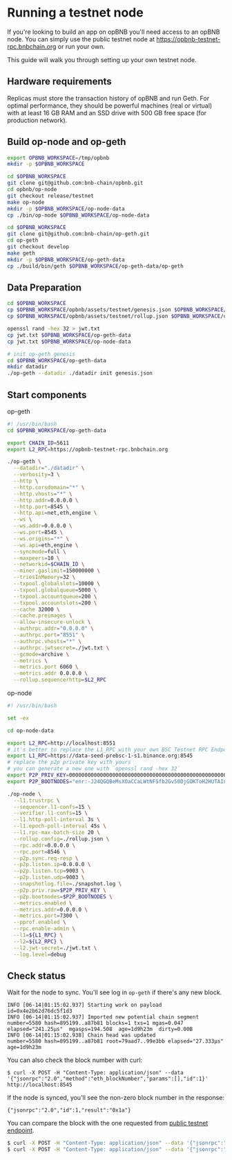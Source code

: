 # Running a testnet node

If you're looking to build an app on opBNB you'll need access to an opBNB node.
You can simply use the public testnet node at <https://opbnb-testnet-rpc.bnbchain.org> or run your own.

This guide will walk you through setting up your own testnet node.

## Hardware requirements

Replicas must store the transaction history of opBNB and run Geth. For optimal performance, they should be powerful machines (real or virtual) with at least 16 GB RAM and an SSD drive with 500 GB free space (for production network).

## Build op-node and op-geth

```bash
export OPBNB_WORKSPACE=/tmp/opbnb
mkdir -p $OPBNB_WORKSPACE

cd $OPBNB_WORKSPACE
git clone git@github.com:bnb-chain/opbnb.git
cd opbnb/op-node
git checkout release/testnet
make op-node
mkdir -p $OPBNB_WORKSPACE/op-node-data
cp ./bin/op-node $OPBNB_WORKSPACE/op-node-data

cd $OPBNB_WORKSPACE
git clone git@github.com:bnb-chain/op-geth.git
cd op-geth
git checkout develop
make geth
mkdir -p $OPBNB_WORKSPACE/op-geth-data
cp ./build/bin/geth $OPBNB_WORKSPACE/op-geth-data/op-geth
```

## Data Preparation

```bash
cd $OPBNB_WORKSPACE
cp $OPBNB_WORKSPACE/opbnb/assets/testnet/genesis.json $OPBNB_WORKSPACE/op-geth-data
cp $OPBNB_WORKSPACE/opbnb/assets/testnet/rollup.json $OPBNB_WORKSPACE/op-node-data

openssl rand -hex 32 > jwt.txt
cp jwt.txt $OPBNB_WORKSPACE/op-geth-data
cp jwt.txt $OPBNB_WORKSPACE/op-node-data

# init op-geth genesis
cd $OPBNB_WORKSPACE/op-geth-data
mkdir datadir
./op-geth --datadir ./datadir init genesis.json
```

## Start components

op-geth

```bash
#! /usr/bin/bash
cd $OPBNB_WORKSPACE/op-geth-data

export CHAIN_ID=5611
export L2_RPC=https://opbnb-testnet-rpc.bnbchain.org

./op-geth \
  --datadir="./datadir" \
  --verbosity=3 \
  --http \
  --http.corsdomain="*" \
  --http.vhosts="*" \
  --http.addr=0.0.0.0 \
  --http.port=8545 \
  --http.api=net,eth,engine \
  --ws \
  --ws.addr=0.0.0.0 \
  --ws.port=8545 \
  --ws.origins="*" \
  --ws.api=eth,engine \
  --syncmode=full \
  --maxpeers=10 \
  --networkid=$CHAIN_ID \
  --miner.gaslimit=150000000 \
  --triesInMemory=32 \
  --txpool.globalslots=10000 \
  --txpool.globalqueue=5000 \
  --txpool.accountqueue=200 \
  --txpool.accountslots=200 \
  --cache 32000 \
  --cache.preimages \
  --allow-insecure-unlock \
  --authrpc.addr="0.0.0.0" \
  --authrpc.port="8551" \
  --authrpc.vhosts="*" \
  --authrpc.jwtsecret=./jwt.txt \
  --gcmode=archive \
  --metrics \
  --metrics.port 6060 \
  --metrics.addr 0.0.0.0 \
  --rollup.sequencerhttp=$L2_RPC
```

op-node

```bash
#! /usr/bin/bash

set -ex

cd op-node-data

export L2_RPC=http://localhost:8551
# it's better to replace the L1_RPC with your own BSC Testnet RPC Endpoint for stability
export L1_RPC=https://data-seed-prebsc-1-s1.binance.org:8545
# replace the p2p private key with yours
# you can generate a new one with `openssl rand -hex 32`
export P2P_PRIV_KEY=0000000000000000000000000000000000000000000000000000000000000000
export P2P_BOOTNODES="enr:-J24QGQBeMsXOaCCaLWtNFSfb2Gv50DjGOKToH2HUTAIn9yXImowlRoMDNuPNhSBZNQGCCE8eAl5O3dsONuuQp5Qix2GAYjB7KHSgmlkgnY0gmlwhDREiqaHb3BzdGFja4PrKwCJc2VjcDI1NmsxoQL4I9wpEVDcUb8bLWu6V8iPoN5w8E8q-GrS5WUCygYUQ4N0Y3CCIyuDdWRwgiMr"

./op-node \
  --l1.trustrpc \
  --sequencer.l1-confs=15 \
  --verifier.l1-confs=15 \
  --l1.http-poll-interval 3s \
  --l1.epoch-poll-interval 45s \
  --l1.rpc-max-batch-size 20 \
  --rollup.config=./rollup.json \
  --rpc.addr=0.0.0.0 \
  --rpc.port=8546 \
  --p2p.sync.req-resp \
  --p2p.listen.ip=0.0.0.0 \
  --p2p.listen.tcp=9003 \
  --p2p.listen.udp=9003 \
  --snapshotlog.file=./snapshot.log \
  --p2p.priv.raw=$P2P_PRIV_KEY \
  --p2p.bootnodes=$P2P_BOOTNODES \
  --metrics.enabled \
  --metrics.addr=0.0.0.0 \
  --metrics.port=7300 \
  --pprof.enabled \
  --rpc.enable-admin \
  --l1=${L1_RPC} \
  --l2=${L2_RPC} \
  --l2.jwt-secret=./jwt.txt \
  --log.level=debug
```

## Check status

Wait for the node to sync. You'll see log in `op-geth` if there's any new block.

```
INFO [06-14|01:15:02.937] Starting work on payload                 id=0x4e2b62d76dc5f1d3
INFO [06-14|01:15:02.937] Imported new potential chain segment     number=5580 hash=895199..a87b81 blocks=1 txs=1 mgas=0.047 elapsed="241.25µs"  mgasps=194.508  age=1d9h23m  dirty=0.00B
INFO [06-14|01:15:02.938] Chain head was updated                   number=5580 hash=895199..a87b81 root=79aad7..99e3bb elapsed="27.333µs"  age=1d9h23m
```

You can also check the block number with curl:

```
$ curl -X POST -H "Content-Type: application/json" --data '{"jsonrpc":"2.0","method":"eth_blockNumber","params":[],"id":1}' http://localhost:8545
```

If the node is synced, you'll see the non-zero block number in the response:

```
{"jsonrpc":"2.0","id":1,"result":"0x1a"}
```

You can compare the block with the one requested from [public testnet endpoint](https://opbnb-testnet-rpc.bnbchain.org).

```bash
$ curl -X POST -H "Content-Type: application/json" --data '{"jsonrpc":"2.0","method":"eth_getBlockByNumber","id": 1, "params": ["0x1a", false]}' http://localhost:8545
$ curl -X POST -H "Content-Type: application/json" --data '{"jsonrpc":"2.0","method":"eth_getBlockByNumber","id": 1, "params": ["0x1a", false]}' https://opbnb-testnet-rpc.bnbchain.org
```

